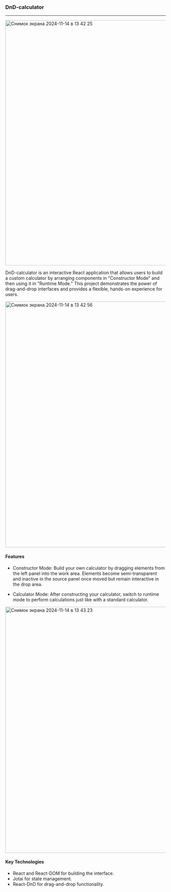 ### DnD-calculator
___
<img width="767" alt="Снимок экрана 2024-11-14 в 13 42 25" src="https://github.com/user-attachments/assets/8587546e-955a-4ede-a6f6-cfcc83246333">

DnD-calculator is an interactive React application that allows users to build a custom calculator by arranging components in "Constructor Mode" and then using it in "Runtime Mode." This project demonstrates the power of drag-and-drop interfaces and provides a flexible, hands-on experience for users.


<img width="769" alt="Снимок экрана 2024-11-14 в 13 42 56" src="https://github.com/user-attachments/assets/437b1a9d-750f-4e97-87f9-db128e9fa6c1">

#### Features
* Constructor Mode: Build your own calculator by dragging elements from the left panel into the work area. Elements become semi-transparent and inactive in the source panel once moved but remain interactive in the drop area.

* Calculator Mode: After constructing your calculator, switch to runtime mode to perform calculations just like with a standard calculator.

<img width="770" alt="Снимок экрана 2024-11-14 в 13 43 23" src="https://github.com/user-attachments/assets/a7b82fd3-e4e7-412b-9589-f3a4cf5ef443">

#### Key Technologies
* React and React-DOM for building the interface.
* Jotai for state management.
* React-DnD for drag-and-drop functionality.
